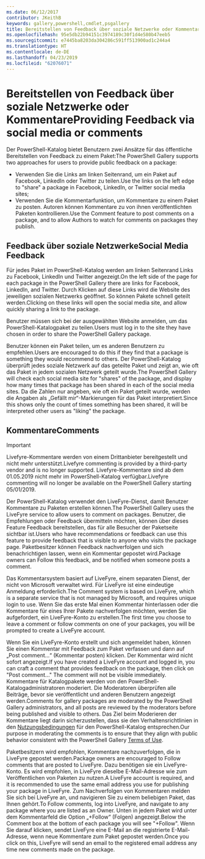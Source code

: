 ```yaml
---
ms.date: 06/12/2017
contributor: JKeithB
keywords: gallery,powershell,cmdlet,psgallery
title: Bereitstellen von Feedback über soziale Netzwerke oder Kommentare
ms.openlocfilehash: 95e5db22b94151c3974189c30f1d4e580b47eeb5
ms.sourcegitcommit: e7445ba8203da304286c591ff513900ad1c244a4
ms.translationtype: HT
ms.contentlocale: de-DE
ms.lasthandoff: 04/23/2019
ms.locfileid: "62076071"
---
```

# <a name="providing-feedback-via-social-media-or-comments"></a><span data-ttu-id="b1c08-103">Bereitstellen von Feedback über soziale Netzwerke oder Kommentare</span><span class="sxs-lookup"><span data-stu-id="b1c08-103">Providing Feedback via social media or comments</span></span>

<span data-ttu-id="b1c08-104">Der PowerShell-Katalog bietet Benutzern zwei Ansätze für das öffentliche Bereitstellen von Feedback zu einem Paket:</span><span class="sxs-lookup"><span data-stu-id="b1c08-104">The PowerShell Gallery supports two approaches for users to provide public feedback on a package:</span></span>

- <span data-ttu-id="b1c08-105">Verwenden Sie die Links am linken Seitenrand, um ein Paket auf Facebook, LinkedIn oder Twitter zu teilen.</span><span class="sxs-lookup"><span data-stu-id="b1c08-105">Use the links on the left edge to "share" a package in Facebook, LinkedIn, or Twitter social media sites;</span></span>
- <span data-ttu-id="b1c08-106">Verwenden Sie die Kommentarfunktion, um Kommentare zu einem Paket zu posten. Autoren können Kommentare zu von ihnen veröffentlichten Paketen kontrollieren.</span><span class="sxs-lookup"><span data-stu-id="b1c08-106">Use the Comment feature to post comments on a package, and to allow Authors to watch for comments on packages they publish.</span></span>

## <a name="social-media-feedback"></a><span data-ttu-id="b1c08-107">Feedback über soziale Netzwerke</span><span class="sxs-lookup"><span data-stu-id="b1c08-107">Social Media Feedback</span></span>

<span data-ttu-id="b1c08-108">Für jedes Paket im PowerShell-Katalog werden am linken Seitenrand Links zu Facebook, LinkedIn und Twitter angezeigt.</span><span class="sxs-lookup"><span data-stu-id="b1c08-108">On the left side of the page for each package in the PowerShell Gallery there are links for Facebook, LinkedIn, and Twitter.</span></span>
<span data-ttu-id="b1c08-109">Durch Klicken auf diese Links wird die Website des jeweiligen sozialen Netzwerks geöffnet. So können Pakete schnell geteilt werden.</span><span class="sxs-lookup"><span data-stu-id="b1c08-109">Clicking on these links will open the social media site, and allow quickly sharing a link to the package.</span></span>

<span data-ttu-id="b1c08-110">Benutzer müssen sich bei der ausgewählten Website anmelden, um das PowerShell-Katalogpaket zu teilen.</span><span class="sxs-lookup"><span data-stu-id="b1c08-110">Users must log in to the site they have chosen in order to share the PowerShell Gallery package.</span></span>

<span data-ttu-id="b1c08-111">Benutzer können ein Paket teilen, um es anderen Benutzern zu empfehlen.</span><span class="sxs-lookup"><span data-stu-id="b1c08-111">Users are encouraged to do this if they find that a package is something they would recommend to others.</span></span>
<span data-ttu-id="b1c08-112">Der PowerShell-Katalog überprüft jedes soziale Netzwerk auf das geteilte Paket und zeigt an, wie oft das Paket in jedem sozialen Netzwerk geteilt wurde.</span><span class="sxs-lookup"><span data-stu-id="b1c08-112">The PowerShell Gallery will check each social media site for "shares" of the package, and display how many times that package has been shared in each of the social media sites.</span></span>
<span data-ttu-id="b1c08-113">Da die Zahlen nur angeben, wie oft ein Paket geteilt wurde, werden die Angaben als „Gefällt mir“-Markierungen für das Paket interpretiert.</span><span class="sxs-lookup"><span data-stu-id="b1c08-113">Since this shows only the count of times something has been shared, it will be interpreted other users as "liking" the package.</span></span>

## <a name="comments"></a><span data-ttu-id="b1c08-114">Kommentare</span><span class="sxs-lookup"><span data-stu-id="b1c08-114">Comments</span></span>

> [!IMPORTANT]
> <span data-ttu-id="b1c08-115">Livefyre-Kommentare werden von einem Drittanbieter bereitgestellt und nicht mehr unterstützt.</span><span class="sxs-lookup"><span data-stu-id="b1c08-115">Livefyre commenting is provided by a third-party vendor and is no longer supported.</span></span>
> <span data-ttu-id="b1c08-116">Livefyre-Kommentare sind ab dem 01.05.2019 nicht mehr im PowerShell-Katalog verfügbar.</span><span class="sxs-lookup"><span data-stu-id="b1c08-116">Livefyre commenting will no longer be available on the PowerShell Gallery starting 05/01/2019.</span></span> 

<span data-ttu-id="b1c08-117">Der PowerShell-Katalog verwendet den LiveFyre-Dienst, damit Benutzer Kommentare zu Paketen erstellen können.</span><span class="sxs-lookup"><span data-stu-id="b1c08-117">The PowerShell Gallery uses the LiveFyre service to allow users to comment on packages.</span></span>
<span data-ttu-id="b1c08-118">Benutzer, die Empfehlungen oder Feedback übermitteln möchten, können über dieses Feature Feedback bereitstellen, das für alle Besucher der Paketseite sichtbar ist.</span><span class="sxs-lookup"><span data-stu-id="b1c08-118">Users who have recommendations or feedback can use this feature to provide feedback that is visible to anyone who visits the package page.</span></span>
<span data-ttu-id="b1c08-119">Paketbesitzer können Feedback nachverfolgen und sich benachrichtigen lassen, wenn ein Kommentar gepostet wird.</span><span class="sxs-lookup"><span data-stu-id="b1c08-119">Package owners can Follow this feedback, and be notified when someone posts a comment.</span></span>

<span data-ttu-id="b1c08-120">Das Kommentarsystem basiert auf LiveFyre, einem separaten Dienst, der nicht von Microsoft verwaltet wird. Für LiveFyre ist eine eindeutige Anmeldung erforderlich.</span><span class="sxs-lookup"><span data-stu-id="b1c08-120">The Comment system is based on LiveFyre, which is a separate service that is not managed by Microsoft, and requires unique login to use.</span></span>
<span data-ttu-id="b1c08-121">Wenn Sie das erste Mal einen Kommentar hinterlassen oder die Kommentare für eines Ihrer Pakete nachverfolgen möchten, werden Sie aufgefordert, ein LiveFyre-Konto zu erstellen.</span><span class="sxs-lookup"><span data-stu-id="b1c08-121">The first time you choose to leave a comment or follow comments on one of your packages, you will be prompted to create a LiveFyre account.</span></span>

<span data-ttu-id="b1c08-122">Wenn Sie ein LiveFyre-Konto erstellt und sich angemeldet haben, können Sie einen Kommentar mit Feedback zum Paket verfassen und dann auf „Post comment...“ (Kommentar posten) klicken. Der Kommentar wird nicht sofort angezeigt.</span><span class="sxs-lookup"><span data-stu-id="b1c08-122">If you have created a LiveFyre account and logged in, you can craft a comment that provides feedback on the package, then click on "Post comment..." The comment will not be visible immediately.</span></span>
<span data-ttu-id="b1c08-123">Kommentare für Katalogpakete werden von den PowerShell-Katalogadministratoren moderiert. Die Moderatoren überprüfen alle Beiträge, bevor sie veröffentlicht und anderen Benutzern angezeigt werden.</span><span class="sxs-lookup"><span data-stu-id="b1c08-123">Comments for gallery packages are moderated by the PowerShell Gallery administrators, and all posts are reviewed by the moderators before being published and visible to others.</span></span>
<span data-ttu-id="b1c08-124">Das Ziel beim Moderieren der Kommentare liegt darin sicherzustellen, dass sie den Verhaltensrichtlinien in den [Nutzungsbedingungen](https://www.powershellgallery.com/policies/Terms) für den PowerShell-Katalog entsprechen.</span><span class="sxs-lookup"><span data-stu-id="b1c08-124">Our purpose in moderating the comments is to ensure that they align with public behavior consistent with the PowerShell Gallery [Terms of Use](https://www.powershellgallery.com/policies/Terms).</span></span>

<span data-ttu-id="b1c08-125">Paketbesitzern wird empfohlen, Kommentare nachzuverfolgen, die in LiveFyre gepostet werden.</span><span class="sxs-lookup"><span data-stu-id="b1c08-125">Package owners are encouraged to Follow comments that are posted to LiveFyre.</span></span>
<span data-ttu-id="b1c08-126">Dazu benötigen sie ein LiveFyre-Konto. Es wird empfohlen, in LiveFyre dieselbe E-Mail-Adresse wie zum Veröffentlichen von Paketen zu nutzen.</span><span class="sxs-lookup"><span data-stu-id="b1c08-126">A LiveFyre account is required, and it is recommended to use the same email address you use for publishing your package in LiveFyre.</span></span>
<span data-ttu-id="b1c08-127">Zum Nachverfolgen von Kommentaren melden Sie sich bei LiveFyre an, und navigieren Sie zu einem beliebigen Paket, das Ihnen gehört.</span><span class="sxs-lookup"><span data-stu-id="b1c08-127">To Follow comments, log into LiveFyre, and navigate to any package where you are listed as an Owner.</span></span>
<span data-ttu-id="b1c08-128">Unten in jedem Paket wird unter dem Kommentarfeld die Option „+Follow“ (Folgen) angezeigt.</span><span class="sxs-lookup"><span data-stu-id="b1c08-128">Below the Comment box at the bottom of each package you will see "+Follow".</span></span>
<span data-ttu-id="b1c08-129">Wenn Sie darauf klicken, sendet LiveFyre eine E-Mail an die registrierte E-Mail-Adresse, wenn neue Kommentare zum Paket gepostet werden.</span><span class="sxs-lookup"><span data-stu-id="b1c08-129">Once you click on this, LiveFyre will send an email to the registered email address any time new comments made on the package.</span></span>
